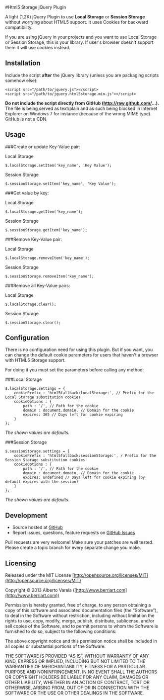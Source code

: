 #Html5 Storage jQuery Plugin 

A light (1,2K) jQuery Plugin to use **Local Storage** or **Session Storage** without worrying about HTML5 support. It uses Cookies for backward compatibility.

If you are using jQuery in your projects and you want to use Local Storage or Session Storage, this is your library. If user's browser doesn't support them it will use cookies instead.

## Installation

Include the script **after** the jQuery library (unless you are packaging scripts somehow else):

    <script src="/path/to/jquery.js"></script>
    <script src="/path/to/jquery.html5storage.min.js"></script>

**Do not include the script directly from GitHub (http://raw.github.com/...).** The file is being served as text/plain and as such being blocked in Internet Explorer on Windows 7 for instance (because of the wrong MIME type). GitHub is not a CDN.

## Usage

###Create or update Key-Value pair:

Local Storage

    $.localStorage.setItem('key_name', 'Key Value');

Session Storage

    $.sessionStorage.setItem('key_name', 'Key Value');

###Get value by key:

Local Storage

    $.localStorage.getItem('key_name');

Session Storage

    $.sessionStorage.getItem('key_name');

###Remove Key-Value pair:

Local Storage

    $.localStorage.removeItem('key_name');

Session Storage

    $.sessionStorage.removeItem('key_name');

###Remove all Key-Value pairs:

Local Storage

    $.localStorage.clear();

Session Storage

    $.sessionStorage.clear();

## Configuration

There is no configuration need for using this plugin. But if you want, you can change the default cookie parameters for users that haven't a browser with HTML5 Storage support.

For doing it you must set the parameters before calling any method:

###Local Storage

    $.localStorage.settings = {
        cookiePrefix : 'html5fallback:localStorage:', // Prefix for the Local Storage substitution cookies
        cookieOptions : {
            path : '/', // Path for the cookie
            domain : document.domain, // Domain for the cookie
            expires: 365 // Days left for cookie expiring
        }
	};

*The shown values are defaults.*

###Session Storage

    $.sessionStorage.settings = {
        cookiePrefix : 'html5fallback:sessionStorage:', / Prefix for the Session Storage substitution cookies
        cookieOptions : {
            path : '/', // Path for the cookie
            domain : document.domain, // Domain for the cookie
            expires: undefined // Days left for cookie expiring (by default expires with the session)
        }
	};

*The shown values are defaults.*


## Development

- Source hosted at [GitHub](https://github.com/artberri/jquery-html5storage)
- Report issues, questions, feature requests on [GitHub Issues](https://github.com/artberri/jquery-html5storage/issues)

Pull requests are very welcome! Make sure your patches are well tested. Please create a topic branch for every separate change you make.

## Licensing

Released under the MIT License [http://opensource.org/licenses/MIT](http://opensource.org/licenses/MIT)

Copyright © 2013 Alberto Varela ([http://www.berriart.com](http://www.berriart.com))

Permission is hereby granted, free of charge, to any person obtaining a copy of this software and associated documentation files (the “Software”), to deal in the Software without restriction, including without limitation the rights to use, copy, modify, merge, publish, distribute, sublicense, and/or sell copies of the Software, and to permit persons to whom the Software is furnished to do so, subject to the following conditions:

The above copyright notice and this permission notice shall be included in all copies or substantial portions of the Software.

THE SOFTWARE IS PROVIDED “AS IS”, WITHOUT WARRANTY OF ANY KIND, EXPRESS OR IMPLIED, INCLUDING BUT NOT LIMITED TO THE WARRANTIES OF MERCHANTABILITY, FITNESS FOR A PARTICULAR PURPOSE AND NONINFRINGEMENT. IN NO EVENT SHALL THE AUTHORS OR COPYRIGHT HOLDERS BE LIABLE FOR ANY CLAIM, DAMAGES OR OTHER LIABILITY, WHETHER IN AN ACTION OF CONTRACT, TORT OR OTHERWISE, ARISING FROM, OUT OF OR IN CONNECTION WITH THE SOFTWARE OR THE USE OR OTHER DEALINGS IN THE SOFTWARE.





